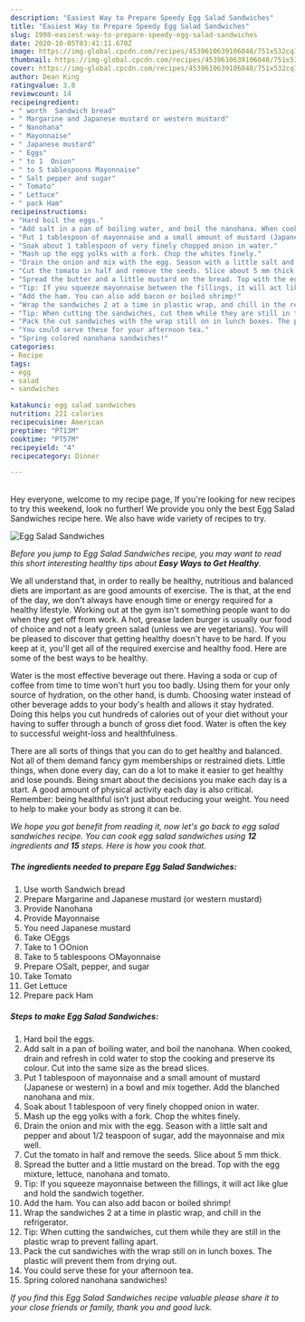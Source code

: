 ```yaml
---
description: "Easiest Way to Prepare Speedy Egg Salad Sandwiches"
title: "Easiest Way to Prepare Speedy Egg Salad Sandwiches"
slug: 1998-easiest-way-to-prepare-speedy-egg-salad-sandwiches
date: 2020-10-05T03:41:11.670Z
image: https://img-global.cpcdn.com/recipes/4539610639106048/751x532cq70/egg-salad-sandwiches-recipe-main-photo.jpg
thumbnail: https://img-global.cpcdn.com/recipes/4539610639106048/751x532cq70/egg-salad-sandwiches-recipe-main-photo.jpg
cover: https://img-global.cpcdn.com/recipes/4539610639106048/751x532cq70/egg-salad-sandwiches-recipe-main-photo.jpg
author: Dean King
ratingvalue: 3.8
reviewcount: 14
recipeingredient:
- " worth  Sandwich bread"
- " Margarine and Japanese mustard or western mustard"
- " Nanohana"
- " Mayonnaise"
- " Japanese mustard"
- " Eggs"
- " to 1  Onion"
- " to 5 tablespoons Mayonnaise"
- " Salt pepper and sugar"
- " Tomato"
- " Lettuce"
- " pack Ham"
recipeinstructions:
- "Hard boil the eggs."
- "Add salt in a pan of boiling water, and boil the nanohana. When cooked, drain and refresh in cold water to stop the cooking and preserve its colour.  Cut into the same size as the bread slices."
- "Put 1 tablespoon of mayonnaise and a small amount of mustard (Japanese or western) in a bowl and mix together. Add the blanched nanohana and mix."
- "Soak about 1 tablespoon of very finely chopped onion in water."
- "Mash up the egg yolks with a fork. Chop the whites finely."
- "Drain the onion and mix with the egg. Season with a little salt and pepper and about 1/2 teaspoon of sugar, add the mayonnaise and mix well."
- "Cut the tomato in half and remove the seeds. Slice about 5 mm thick."
- "Spread the butter and a little mustard on the bread. Top with the egg mixture, lettuce, nanohana and tomato."
- "Tip: If you squeeze mayonnaise between the fillings, it will act like glue and hold the sandwich together."
- "Add the ham. You can also add bacon or boiled shrimp!"
- "Wrap the sandwiches 2 at a time in plastic wrap, and chill in the refrigerator."
- "Tip: When cutting the sandwiches, cut them while they are still in the plastic wrap to prevent falling apart."
- "Pack the cut sandwiches with the wrap still on in lunch boxes. The plastic will prevent them from drying out."
- "You could serve these for your afternoon tea."
- "Spring colored nanohana sandwiches!"
categories:
- Recipe
tags:
- egg
- salad
- sandwiches

katakunci: egg salad sandwiches 
nutrition: 221 calories
recipecuisine: American
preptime: "PT13M"
cooktime: "PT57M"
recipeyield: "4"
recipecategory: Dinner

---
```

<br>
Hey everyone, welcome to my recipe page, If you're looking for new recipes to try this weekend, look no further! We provide you only the best Egg Salad Sandwiches recipe here. We also have wide variety of recipes to try.
<br>


![Egg Salad Sandwiches](https://img-global.cpcdn.com/recipes/4539610639106048/751x532cq70/egg-salad-sandwiches-recipe-main-photo.jpg)

<i>Before you jump to Egg Salad Sandwiches recipe, you may want to read this short interesting healthy tips about <strong>Easy Ways to Get Healthy</strong>.</i>

We all understand that, in order to really be healthy, nutritious and balanced diets are important as are good amounts of exercise. The  is that, at the end of the day, we don't always have enough time or energy required for a healthy lifestyle. Working out at the gym isn't something people want to do when they get off from work. A hot, grease laden burger is usually our food of choice and not a leafy green salad (unless we are vegetarians). You will be pleased to discover that getting healthy doesn't have to be hard. If you keep at it, you'll get all of the required exercise and healthy food. Here are some of the best ways to be healthy.

Water is the most effective beverage out there. Having a soda or cup of coffee from time to time won't hurt you too badly. Using them for your only source of hydration, on the other hand, is dumb. Choosing water instead of other beverage adds to your body's health and allows it stay hydrated. Doing this helps you cut hundreds of calories out of your diet without your having to suffer through a bunch of gross diet food. Water is often the key to successful weight-loss and healthfulness.

There are all sorts of things that you can do to get healthy and balanced. Not all of them demand fancy gym memberships or restrained diets. Little things, when done every day, can do a lot to make it easier to get healthy and lose pounds. Being smart about the decisions you make each day is a start. A good amount of physical activity each day is also critical. Remember: being healthful isn’t just about reducing your weight. You need to help to make your body as strong it can be. 


<i>We hope you got benefit from reading it, now let's go back to egg salad sandwiches recipe. You can cook egg salad sandwiches using <strong>12</strong> ingredients and <strong>15</strong> steps. Here is how you cook that.
</i>

##### The ingredients needed to prepare Egg Salad Sandwiches:

1. Use  worth  Sandwich bread
1. Prepare  Margarine and Japanese mustard (or western mustard)
1. Provide  Nanohana
1. Provide  Mayonnaise
1. You need  Japanese mustard
1. Take  ○Eggs
1. Take  to 1  ○Onion
1. Take  to 5 tablespoons ○Mayonnaise
1. Prepare  ○Salt, pepper, and sugar
1. Take  Tomato
1. Get  Lettuce
1. Prepare  pack Ham


##### Steps to make Egg Salad Sandwiches:

1. Hard boil the eggs.
1. Add salt in a pan of boiling water, and boil the nanohana. When cooked, drain and refresh in cold water to stop the cooking and preserve its colour.  Cut into the same size as the bread slices.
1. Put 1 tablespoon of mayonnaise and a small amount of mustard (Japanese or western) in a bowl and mix together. Add the blanched nanohana and mix.
1. Soak about 1 tablespoon of very finely chopped onion in water.
1. Mash up the egg yolks with a fork. Chop the whites finely.
1. Drain the onion and mix with the egg. Season with a little salt and pepper and about 1/2 teaspoon of sugar, add the mayonnaise and mix well.
1. Cut the tomato in half and remove the seeds. Slice about 5 mm thick.
1. Spread the butter and a little mustard on the bread. Top with the egg mixture, lettuce, nanohana and tomato.
1. Tip: If you squeeze mayonnaise between the fillings, it will act like glue and hold the sandwich together.
1. Add the ham. You can also add bacon or boiled shrimp!
1. Wrap the sandwiches 2 at a time in plastic wrap, and chill in the refrigerator.
1. Tip: When cutting the sandwiches, cut them while they are still in the plastic wrap to prevent falling apart.
1. Pack the cut sandwiches with the wrap still on in lunch boxes. The plastic will prevent them from drying out.
1. You could serve these for your afternoon tea.
1. Spring colored nanohana sandwiches!


<i>If you find this Egg Salad Sandwiches recipe valuable please share it to your close friends or family, thank you and good luck.</i>
